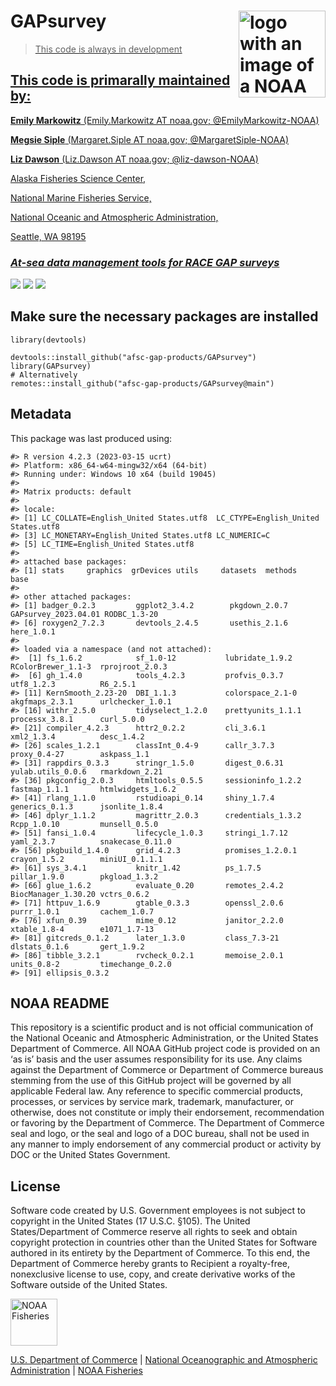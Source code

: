 <!-- README.md is generated from README.Rmd. Please edit that file -->

# GAPsurvey <a href={https://afsc-gap-products.github.io/GAPsurvey}><img src="man/figures/logo.png" align="right" width=139 height=139 alt="logo with an image of a NOAA Fisheries report" />

> This code is always in development

## This code is primarally maintained by:

**Emily Markowitz** (Emily.Markowitz AT noaa.gov; @EmilyMarkowitz-NOAA)

**Megsie Siple** (Margaret.Siple AT noaa.gov; @MargaretSiple-NOAA)

**Liz Dawson** (Liz.Dawson AT noaa.gov; @liz-dawson-NOAA)

Alaska Fisheries Science Center,

National Marine Fisheries Service,

National Oceanic and Atmospheric Administration,

Seattle, WA 98195

### *At-sea data management tools for RACE GAP surveys*

[![](https://img.shields.io/badge/devel%20version-2023.04.01-blue.svg)](https://github.com/afsc-gap-products/GAPsurvey)
[![](https://img.shields.io/badge/lifecycle-maturing-blue.svg)](https://lifecycle.r-lib.org/articles/stages.html#maturing)
[![](https://img.shields.io/github/last-commit/afsc-gap-products/GAPsurvey.svg)](https://github.com/afsc-gap-products/GAPsurvey/commits/main)

## Make sure the necessary packages are installed

    library(devtools)

    devtools::install_github("afsc-gap-products/GAPsurvey")
    library(GAPsurvey)
    # Alternatively
    remotes::install_github("afsc-gap-products/GAPsurvey@main")

## Metadata

This package was last produced using:

    #> R version 4.2.3 (2023-03-15 ucrt)
    #> Platform: x86_64-w64-mingw32/x64 (64-bit)
    #> Running under: Windows 10 x64 (build 19045)
    #> 
    #> Matrix products: default
    #> 
    #> locale:
    #> [1] LC_COLLATE=English_United States.utf8  LC_CTYPE=English_United States.utf8   
    #> [3] LC_MONETARY=English_United States.utf8 LC_NUMERIC=C                          
    #> [5] LC_TIME=English_United States.utf8    
    #> 
    #> attached base packages:
    #> [1] stats     graphics  grDevices utils     datasets  methods   base     
    #> 
    #> other attached packages:
    #> [1] badger_0.2.3         ggplot2_3.4.2        pkgdown_2.0.7        GAPsurvey_2023.04.01 RODBC_1.3-20        
    #> [6] roxygen2_7.2.3       devtools_2.4.5       usethis_2.1.6        here_1.0.1          
    #> 
    #> loaded via a namespace (and not attached):
    #>  [1] fs_1.6.2            sf_1.0-12           lubridate_1.9.2     RColorBrewer_1.1-3  rprojroot_2.0.3    
    #>  [6] gh_1.4.0            tools_4.2.3         profvis_0.3.7       utf8_1.2.3          R6_2.5.1           
    #> [11] KernSmooth_2.23-20  DBI_1.1.3           colorspace_2.1-0    akgfmaps_2.3.1      urlchecker_1.0.1   
    #> [16] withr_2.5.0         tidyselect_1.2.0    prettyunits_1.1.1   processx_3.8.1      curl_5.0.0         
    #> [21] compiler_4.2.3      httr2_0.2.2         cli_3.6.1           xml2_1.3.4          desc_1.4.2         
    #> [26] scales_1.2.1        classInt_0.4-9      callr_3.7.3         proxy_0.4-27        askpass_1.1        
    #> [31] rappdirs_0.3.3      stringr_1.5.0       digest_0.6.31       yulab.utils_0.0.6   rmarkdown_2.21     
    #> [36] pkgconfig_2.0.3     htmltools_0.5.5     sessioninfo_1.2.2   fastmap_1.1.1       htmlwidgets_1.6.2  
    #> [41] rlang_1.1.0         rstudioapi_0.14     shiny_1.7.4         generics_0.1.3      jsonlite_1.8.4     
    #> [46] dplyr_1.1.2         magrittr_2.0.3      credentials_1.3.2   Rcpp_1.0.10         munsell_0.5.0      
    #> [51] fansi_1.0.4         lifecycle_1.0.3     stringi_1.7.12      yaml_2.3.7          snakecase_0.11.0   
    #> [56] pkgbuild_1.4.0      grid_4.2.3          promises_1.2.0.1    crayon_1.5.2        miniUI_0.1.1.1     
    #> [61] sys_3.4.1           knitr_1.42          ps_1.7.5            pillar_1.9.0        pkgload_1.3.2      
    #> [66] glue_1.6.2          evaluate_0.20       remotes_2.4.2       BiocManager_1.30.20 vctrs_0.6.2        
    #> [71] httpuv_1.6.9        gtable_0.3.3        openssl_2.0.6       purrr_1.0.1         cachem_1.0.7       
    #> [76] xfun_0.39           mime_0.12           janitor_2.2.0       xtable_1.8-4        e1071_1.7-13       
    #> [81] gitcreds_0.1.2      later_1.3.0         class_7.3-21        dlstats_0.1.6       gert_1.9.2         
    #> [86] tibble_3.2.1        rvcheck_0.2.1       memoise_2.0.1       units_0.8-2         timechange_0.2.0   
    #> [91] ellipsis_0.3.2

## NOAA README

This repository is a scientific product and is not official
communication of the National Oceanic and Atmospheric Administration, or
the United States Department of Commerce. All NOAA GitHub project code
is provided on an ‘as is’ basis and the user assumes responsibility for
its use. Any claims against the Department of Commerce or Department of
Commerce bureaus stemming from the use of this GitHub project will be
governed by all applicable Federal law. Any reference to specific
commercial products, processes, or services by service mark, trademark,
manufacturer, or otherwise, does not constitute or imply their
endorsement, recommendation or favoring by the Department of Commerce.
The Department of Commerce seal and logo, or the seal and logo of a DOC
bureau, shall not be used in any manner to imply endorsement of any
commercial product or activity by DOC or the United States Government.

## License

Software code created by U.S. Government employees is not subject to
copyright in the United States (17 U.S.C. §105). The United
States/Department of Commerce reserve all rights to seek and obtain
copyright protection in countries other than the United States for
Software authored in its entirety by the Department of Commerce. To this
end, the Department of Commerce hereby grants to Recipient a
royalty-free, nonexclusive license to use, copy, and create derivative
works of the Software outside of the United States.

<img src="https://raw.githubusercontent.com/nmfs-general-modeling-tools/nmfspalette/main/man/figures/noaa-fisheries-rgb-2line-horizontal-small.png" height="75" alt="NOAA Fisheries">

[U.S. Department of Commerce](https://www.commerce.gov/) | [National
Oceanographic and Atmospheric Administration](https://www.noaa.gov) |
[NOAA Fisheries](https://www.fisheries.noaa.gov/)
